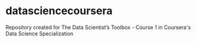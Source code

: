 # datasciencecoursera
Repository created for The Data Scientist’s Toolbox - Course 1 in Coursera's Data Science Specialization
